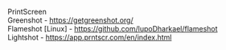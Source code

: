 PrintScreen <br>
Greenshot - https://getgreenshot.org/<br>
Flameshot [Linux] - https://github.com/lupoDharkael/flameshot<br>
Lightshot - https://app.prntscr.com/en/index.html<br>
